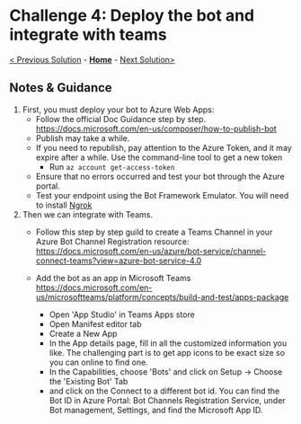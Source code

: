# Challenge 4: Deploy the bot and integrate with teams
[< Previous Solution](./Solution-3.md) - **[Home](./readme.md)** - [Next Solution>](./Solution-5.md)
## Notes & Guidance
1. First, you must deploy your bot to Azure Web Apps:
     - Follow the official Doc Guidance step by step. https://docs.microsoft.com/en-us/composer/how-to-publish-bot
     - Publish may take a while. 
     - If you need to republish, pay attention to the Azure Token, and it may expire after a while. Use the command-line tool to get a new token 
        * Run `az account get-access-token` 
     - Ensure that no errors occurred and test your bot through the Azure portal.
     - Test your endpoint using the Bot Framework Emulator. You will need to install [Ngrok](https://ngrok.com/) 
2. Then we can integrate with Teams.
     - Follow this step by step guild to create a Teams Channel in  your Azure Bot Channel Registration resource: https://docs.microsoft.com/en-us/azure/bot-service/channel-connect-teams?view=azure-bot-service-4.0
     - Add the bot as an app in Microsoft Teams https://docs.microsoft.com/en-us/microsoftteams/platform/concepts/build-and-test/apps-package
        
        * Open 'App Studio' in Teams Apps store
        * Open Manifest editor tab
        * Create a New App
        * In the App details page, fill in all the customized information you like. The challenging part is to get app icons to be exact size so you can online to find one.
        * In the Capabilities, choose 'Bots' and click on Setup -> Choose the 'Existing Bot' Tab
        * and click on the Connect to a different bot id. You can find the Bot ID in Azure Portal: Bot Channels Registration Service, under Bot management, Settings, and find the Microsoft App ID.

        
